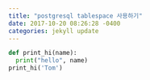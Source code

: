 ```yaml
---
title: "postgresql tablespace 사용하기"
date: 2017-10-20 08:26:28 -0400
categories: jekyll update
---
```



```python
def print_hi(name):
  print("hello", name)
print_hi('Tom')
```


